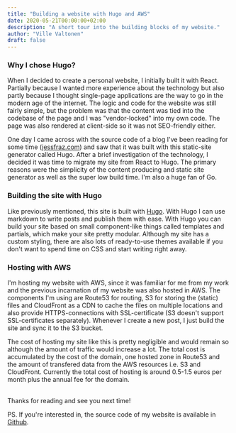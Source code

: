 ```yaml
---
title: "Building a website with Hugo and AWS"
date: 2020-05-21T00:00:00+02:00
description: "A short tour into the building blocks of my website."
author: "Ville Valtonen"
draft: false
---
```


### Why I chose Hugo?

When I decided to create a personal website, I initially built it with React. Partially because I wanted more experience about the technology but also partly because I thought single-page applications are the way to go in the modern age of the internet. The logic and code for the website was still fairly simple, but the problem was that the content was tied into the codebase of the page and I was "vendor-locked" into my own code. The page was also rendered at client-side so it was not SEO-friendly either.

One day I came across with the source code of a blog I've been reading for some time ([jessfraz.com](https://jessfraz.com)) and saw that it was built with this static-site generator called Hugo. After a brief investigation of the technology, I decided it was time to migrate my site from React to Hugo. The primary reasons were the simplicity of the content producing and static site generator as well as the super low build time. I'm also a huge fan of Go.

### Building the site with Hugo

Like previously mentioned, this site is built with [Hugo](https://gohugo.io). With Hugo I can use markdown to write posts and publish them with ease. With Hugo you can build your site based on small component-like things called templates and partials, which make your site pretty modular. Although my site has a custom styling, there are also lots of ready-to-use themes available if you don't want to spend time on CSS and start writing right away.

### Hosting with AWS

I'm hosting my website with AWS, since it was familiar for me from my work and the previous incarnation of my website was also hosted in AWS. The components I'm using are Route53 for routing, S3 for storing the (static) files and CloudFront as a CDN to cache the files on multiple locations and also provide HTTPS-connections with SSL-certificate (S3 doesn't support SSL-certificates separately). Whenever I create a new post, I just build the site and sync it to the S3 bucket.

The cost of hosting my site like this is pretty negligible and would remain so although the amount of traffic would increase a lot. The total cost is accumulated by the cost of the domain, one hosted zone in Route53 and the amount of transfered data from the AWS resources i.e. S3 and CloudFront. Currently the total cost of hosting is around 0.5-1.5 euros per month plus the annual fee for the domain.

\
Thanks for reading and see you next time!

PS. If you're interested in, the source code of my website is available in [Github](https://github.com/villevaltonen/website).
